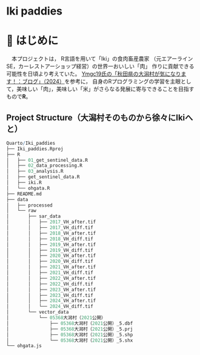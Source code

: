 # Iki paddies

# 👋 はじめに 

　本プロジェクトは， R言語を用いて「Iki」の食肉畜産農家
（元エアーラインSE，カーレストアーショップ経営）の世界一おいしい「肉」
作りに貢献できる可能性を日頃より考えていた。
[Ymgc19氏の「秋田県の大潟村が気になります！：ブログ」（2024）](https://ymgc19.github.io/memo_ohgatamura)を参考に，
自身のRプログラミングの学習を主眼として，美味しい「肉」，美味しい「米」がさらなる発展に寄与できることを目指すもので**R**。


## Project Structure（大潟村そのものから徐々にIkiへと）
```r
Quarto/Iki_paddies
├── Iki_paddies.Rproj
├── R
│   ├── 01_get_sentinel_data.R
│   ├── 02_data_processing.R
│   ├── 03_analysis.R
│   ├── get_sentinel_data.R
│   ├── iki.R
│   └── ohgata.R
├── README.md
├── data
│   ├── processed
│   └── raw
│       ├── sar_data
│       │   ├── 2017_VH_after.tif
│       │   ├── 2017_VH_diff.tif
│       │   ├── 2018_VH_after.tif
│       │   ├── 2018_VH_diff.tif
│       │   ├── 2019_VH_after.tif
│       │   ├── 2019_VH_diff.tif
│       │   ├── 2020_VH_after.tif
│       │   ├── 2020_VH_diff.tif
│       │   ├── 2021_VH_after.tif
│       │   ├── 2021_VH_diff.tif
│       │   ├── 2022_VH_after.tif
│       │   ├── 2022_VH_diff.tif
│       │   ├── 2023_VH_after.tif
│       │   ├── 2023_VH_diff.tif
│       │   ├── 2024_VH_after.tif
│       │   └── 2024_VH_diff.tif
│       └── vector_data
│           └── 05368大潟村（2021公開）
│               ├── 05368大潟村（2021公開）_5.dbf
│               ├── 05368大潟村（2021公開）_5.prj
│               ├── 05368大潟村（2021公開）_5.shp
│               └── 05368大潟村（2021公開）_5.shx
└── ohgata.js